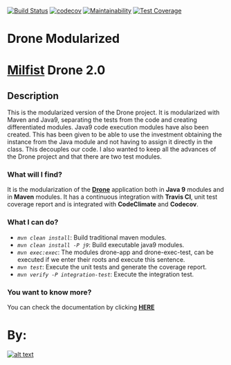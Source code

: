 [![Build Status](https://travis-ci.org/Milfist/Drone-Modurarized.svg?branch=master)](https://travis-ci.org/Milfist/Drone-Modurarized) [![codecov](https://codecov.io/gh/Milfist/Drone-Modurarized/branch/master/graph/badge.svg)](https://codecov.io/gh/Milfist/Drone-Modurarized) [![Maintainability](https://api.codeclimate.com/v1/badges/03cf7edeeb4ee44fa5a2/maintainability)](https://codeclimate.com/github/Milfist/Drone-Modurarized/maintainability) [![Test Coverage](https://api.codeclimate.com/v1/badges/03cf7edeeb4ee44fa5a2/test_coverage)](https://codeclimate.com/github/Milfist/Drone-Modurarized/test_coverage)

# Drone Modularized

# [Milfist][0] Drone 2.0

## Description
This is the modularized version of the Drone project. It is modularized with Maven and Java9, separating the tests from the code and creating differentiated modules. Java9 code execution modules have also been created. This has been given to be able to use the investment obtaining the instance from the Java module and not having to assign it directly in the class. This decouples our code.
I also wanted to keep all the advances of the Drone project and that there are two test modules.

### What will I find?

It is the modularization of the **[Drone][1]** application both in **Java 9** modules and in **Maven** modules. It has a continuous integration with **Travis CI**, unit test coverage report and is integrated with **CodeClimate** and **Codecov**.

### What I can do?

* <code>*mvn clean install*</code>: Build traditional maven modules.
* <code>*mvn clean install -P j9*</code>: Build executable java9 modules.
* <code>*mvn exec:exec*</code>: The modules drone-app and drone-exec-test, can be executed if we enter their roots and execute this sentence.
* <code>*mvn test*</code>: Execute the unit tests and generate the coverage report.
* <code>*mvn verify -P integration-test*</code>: Execute the integration test.
<!--* <code>*mvn site*</code>: Generate Javadoc documentation.-->

### You want to know more?

You can check the documentation by clicking [**HERE**][1]


# By:

[![alt text](https://github.com/Milfist/Docs/blob/master/milfist.JPG)][1]

[0]: https://github.com/Milfist/
[1]: https://milfist.github.io/Drone
